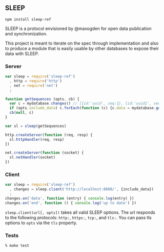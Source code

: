 ## SLEEP

`npm install sleep-ref`

SLEEP is a protocol envisioned by @maxogden for open data publication and synchronization.

This project is meant to iterate on the spec through implementation and also to produce a module that is easily usable by other databases to expose their data with SLEEP.

### Server

```javascript
var sleep = require('sleep-ref')
  , http = require('http')
  , net = require('net')
  ;

function getSequences (opts, cb) {
  var c = mydatabase.changes() // [{id:'uuid', seq:1}, {id:'uuid2', seq:3}]
  if (opts.include_data) c.forEach(function (c) {c.data = mydatabase.get(c.id)})
  cb(null, c)
}

var sl = sleep(getSequences)

http.createServer(function (req, resp) {
  sl.httpHandler(req, resp)
})

net.createServer(function (socket) {
  sl.netHandler(socket)
})
```

### Client

```javascript
var sleep = require('sleep-ref')
  , changes = sleep.client('http://localhost:8888/', {include_data})
  ;
changes.on('data', function (entry) { console.log(entry) })
changes.on('end', function () { console.log('up to date') })
```

`sleep.client(url[, opts])` takes all valid SLEEP options. The url responds to the following protocols: `http:`, `https:`, `tcp:`, and `tls:`. You can pass tls options to `opts` via the `tls` property.

### Tests

    % make test

